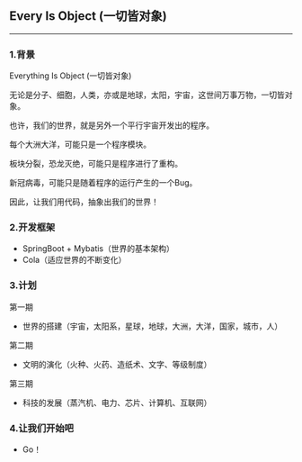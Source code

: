 ## Every Is Object (一切皆对象)

---



### 1.背景

Everything Is Object (一切皆对象)

无论是分子、细胞，人类，亦或是地球，太阳，宇宙，这世间万事万物，一切皆对象。

也许，我们的世界，就是另外一个平行宇宙开发出的程序。

每个大洲大洋，可能只是一个程序模块。

板块分裂，恐龙灭绝，可能只是程序进行了重构。

新冠病毒，可能只是随着程序的运行产生的一个Bug。

因此，让我们用代码，抽象出我们的世界！

### 2.开发框架

* SpringBoot + Mybatis（世界的基本架构）
* Cola（适应世界的不断变化）

### 3.计划

第一期

* 世界的搭建（宇宙，太阳系，星球，地球，大洲，大洋，国家，城市，人）

第二期

* 文明的演化（火种、火药、造纸术、文字、等级制度）

第三期

* 科技的发展（蒸汽机、电力、芯片、计算机、互联网）

### 4.让我们开始吧

* Go！

